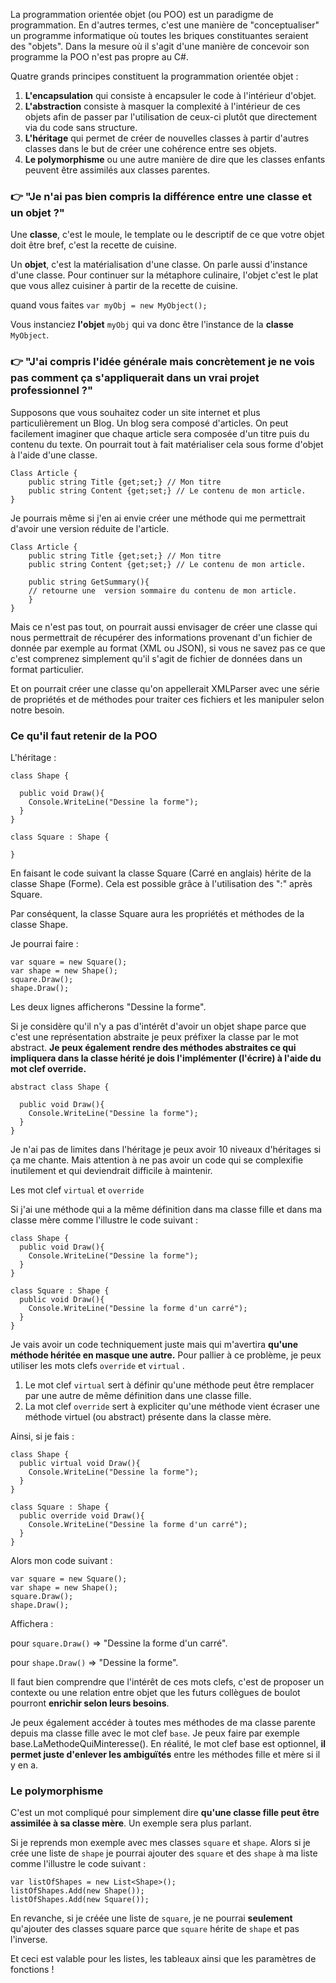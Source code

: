 La programmation orientée objet (ou POO) est un paradigme de programmation. En d'autres termes, c'est une manière de "conceptualiser" un programme informatique où toutes les briques constituantes seraient des "objets". Dans la mesure où il s'agit d'une manière de concevoir son programme la POO n'est pas propre au C#.

Quatre grands principes constituent la programmation orientée objet :

1. **L'encapsulation** qui consiste à encapsuler le code à l'intérieur d'objet.
2. **L'abstraction** consiste à masquer la complexité à l'intérieur de ces objets afin de passer par l'utilisation de ceux-ci plutôt que directement via du code sans structure.
3. **L'héritage** qui permet de créer de nouvelles classes à partir d'autres classes dans le but de créer une cohérence entre ses objets.
4. **Le polymorphisme** ou une autre manière de dire que les classes enfants peuvent être assimilés aux classes parentes.

### 👉 "Je n'ai pas bien compris la différence entre une **classe** et un **objet** ?"

Une **classe**, c'est le moule, le template ou le descriptif de ce que votre objet doit être bref, c'est la recette de cuisine.

Un **objet**, c'est la matérialisation d'une classe. On parle aussi d'instance d'une classe. Pour continuer sur la métaphore culinaire, l'objet c'est le plat que vous allez cuisiner à partir de la recette de cuisine.

quand vous faites `var myObj = new MyObject();`

Vous instanciez **l'objet** `myObj` qui va donc être l'instance de la **classe** `MyObject`.

### 👉 "J'ai compris l'idée générale mais concrètement je ne vois pas comment ça s'appliquerait dans un vrai projet professionnel ?"

Supposons que vous souhaitez coder un site internet et plus particulièrement un Blog. Un blog sera composé d'articles. On peut facilement imaginer que chaque article sera composée d'un titre puis du contenu du texte. On pourrait tout à fait matérialiser cela sous forme d'objet à l'aide d'une classe.

```
Class Article {
    public string Title {get;set;} // Mon titre
    public string Content {get;set;} // Le contenu de mon article.
}
```

Je pourrais même si j'en ai envie créer une méthode qui me permettrait d'avoir une version réduite de l'article.

```
Class Article {
    public string Title {get;set;} // Mon titre
    public string Content {get;set;} // Le contenu de mon article.

    public string GetSummary(){
    // retourne une  version sommaire du contenu de mon article.
    }
}
```

Mais ce n'est pas tout, on pourrait aussi envisager de créer une classe qui nous permettrait de récupérer des informations provenant d'un fichier de donnée par exemple au format (XML ou JSON), si vous ne savez pas ce que c'est comprenez simplement qu'il s'agit de fichier de données dans un format particulier.

Et on pourrait créer une classe qu'on appellerait XMLParser avec une série de propriétés et de méthodes pour traiter ces fichiers et les manipuler selon notre besoin.

### Ce qu'il faut retenir de la POO

L'héritage :

```
class Shape {

  public void Draw(){
    Console.WriteLine("Dessine la forme");
  }
}

class Square : Shape {
  
}
```

En faisant le code suivant la classe Square (Carré en anglais) hérite de la classe Shape (Forme). Cela est possible grâce à l'utilisation des ":" après Square.

Par conséquent, la classe Square aura les propriétés et méthodes de la classe Shape.

Je pourrai faire :

```
var square = new Square();
var shape = new Shape();
square.Draw();
shape.Draw();
```

Les deux lignes afficherons "Dessine la forme".

Si je considère qu'il n'y a pas d'intérêt d'avoir un objet shape parce que c'est une représentation abstraite je peux préfixer la classe par le mot abstract. **Je peux également rendre des méthodes abstraites ce qui impliquera dans la classe hérité je dois l'implémenter (l'écrire) à l'aide du mot clef override.**

```
abstract class Shape {

  public void Draw(){
    Console.WriteLine("Dessine la forme");
  }
}
```

Je n'ai pas de limites dans l'héritage je peux avoir 10 niveaux d'héritages si ça me chante. Mais attention à ne pas avoir un code qui se complexifie inutilement et qui deviendrait difficile à maintenir.

Les mot clef `virtual` et `override`

Si j'ai une méthode qui a la même définition dans ma classe fille et dans ma classe mère comme l'illustre le code suivant :

```
class Shape {
  public void Draw(){
    Console.WriteLine("Dessine la forme");
  }
}

class Square : Shape {
  public void Draw(){
    Console.WriteLine("Dessine la forme d'un carré");
  }
}
```

Je vais avoir un code techniquement juste mais qui m'avertira **qu'une méthode héritée en masque une autre.** Pour pallier à ce problème, je peux utiliser les mots clefs `override` et `virtual` .

1. Le mot clef `virtual` sert à définir qu'une méthode peut être remplacer par une autre de même définition dans une classe fille.
2. La mot clef `override` sert à expliciter qu'une méthode vient écraser une méthode virtuel (ou abstract) présente dans la classe mère.

Ainsi, si je fais :

```
class Shape {
  public virtual void Draw(){
    Console.WriteLine("Dessine la forme");
  }
}

class Square : Shape {
  public override void Draw(){
    Console.WriteLine("Dessine la forme d'un carré");
  }
}
```

Alors mon code suivant :

```
var square = new Square();
var shape = new Shape();
square.Draw();
shape.Draw();
```

Affichera :

pour `square.Draw()` => "Dessine la forme d'un carré".

pour `shape.Draw()` => "Dessine la forme".

Il faut bien comprendre que l'intérêt de ces mots clefs, c'est de proposer un contexte ou une relation entre objet que les futurs collègues de boulot pourront **enrichir selon leurs besoins**.

Je peux également accéder à toutes mes méthodes de ma classe parente depuis ma classe fille avec le mot clef `base`. Je peux faire par exemple base.LaMethodeQuiMinteresse(). En réalité, le mot clef base est optionnel, **il permet juste d'enlever les ambiguïtés** entre les méthodes fille et mère si il y en a.

### Le polymorphisme

C'est un mot compliqué pour simplement dire **qu'une classe fille peut être assimilée à sa classe mère**. Un exemple sera plus parlant.

Si je reprends mon exemple avec mes classes `square` et `shape`. Alors si je crée une liste de `shape` je pourrai ajouter des `square` et des `shape` à ma liste comme l'illustre le code suivant :

```
var listOfShapes = new List<Shape>();
listOfShapes.Add(new Shape());
listOfShapes.Add(new Square());
```

En revanche, si je créée une liste de `square`, je ne pourrai **seulement** qu'ajouter des classes square parce que `square` hérite de `shape` et pas l'inverse.

Et ceci est valable pour les listes, les tableaux ainsi que les paramètres de fonctions !